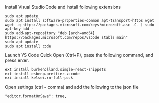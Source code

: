 Install Visual Studio Code and install following extensions
 ```
sudo apt update
sudo apt install software-properties-common apt-transport-https wget
wget -q https://packages.microsoft.com/keys/microsoft.asc -O- | sudo apt-key add -
sudo add-apt-repository "deb [arch=amd64] https://packages.microsoft.com/repos/vscode stable main"
sudo apt update
sudo apt install code
 ```
  Launch VS Code Quick Open (Ctrl+P), paste the following command, and press enter.
  
 ```
 ext install burkeholland.simple-react-snippets
 ext install esbenp.prettier-vscode
 ext install kelset.rn-full-pack
 
 ```
Open settings (ctrl + comma) and add the following to the json file

 ```
 "editor.formatOnSave": true,
 ```
